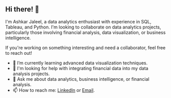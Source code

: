 ## Hi there! 👋

I'm Ashkar Jaleel, a data analytics enthusiast with experience in SQL, Tableau, and Python.
I'm looking to collaborate on data analytics projects, particularly those involving financial analysis, data visualization, or business intelligence.

If you're working on something interesting and need a collaborator, feel free to reach out!

- 🌱 I’m currently learning advanced data visualization techniques.
- 🤔 I'm looking for help with integrating financial data into my data analysis projects.
- 💬 Ask me about data analytics, business intelligence, or financial analysis.
- 📫 How to reach me: [LinkedIn](https://www.linkedin.com/in/ashkar-jaleel/) or [Email](mailto:ashkarzxc@gmail.com).

<!---
Ashkar-analyst/Ashkar-analyst is a ✨ special ✨ repository because its `README.md` (this file) appears on your GitHub profile.
You can click the Preview link to take a look at your changes.
--->

